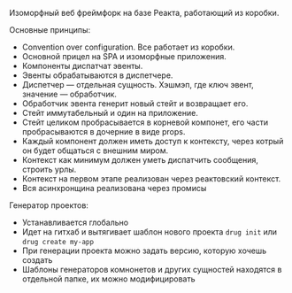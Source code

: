Изоморфный веб фреймфорк на базе Реакта, работающий из коробки.

Основные принципы:
- Convention over configuration. Все работает из коробки.
- Основной прицел на SPA и изоморфные приложения.
- Компоненты диспатчат эвенты.
- Эвенты обрабатываются в диспетчере.
- Диспетчер — отдельная сущность. Хэшмэп, где ключ эвент, значение — обработчик.
- Обработчик эвента генерит новый стейт и возвращает его.
- Стейт иммутабельный и один на приложение.
- Стейт целиком пробрасывается в корневой компонет, его части пробрасываются в дочерние в виде props.
- Каждый компонент должен иметь доступ к контексту, через котрый он будет общаться с внешним миром.
- Контекст как минимум должен уметь диспатчить сообщения, строить урлы.
- Контекст на первом этапе реализован через реактовский контекст.
- Вся асинхронщина реализована через промисы

Генератор проектов:
- Устанавливается глобально
- Идет на гитхаб и вытягивает шаблон нового проекта `drug init` или `drug create my-app`
- При генерации проекта можно задать версию, которую хочешь создать
- Шаблоны генераторов комнонетов и других сущностей находятся в отдельной папке, их можно модифицировать

